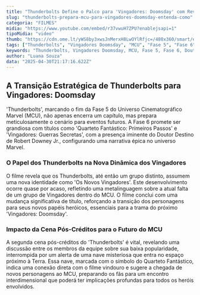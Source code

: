 ```yaml
---
title: "Thunderbolts Define o Palco para 'Vingadores: Doomsday' com Revelações Cruciais"
slug: "thunderbolts-prepara-mcu-para-vingadores-doomsday-entenda-como"
categoria: "FILMES"
midia: "https://www.youtube.com/embed/r37vwuH7ZPU?enablejsapi=1"
tipoMidia: "video"
thumb: "https://cdn.ome.lt/yWS8by3xwsJnMerxH8LwOYlRfjc=/480x360/smart/extras/conteudos/thunderbolts-vingadores-doomsday_7ij4N8k.jpg"
tags: ["Thunderbolts", "Vingadores Doomsday", "MCU", "Fase 5", "Fase 6", "Doutor Destino", "Robert Downey Jr.", "Nova equipe de Vingadores", "Cena pós-créditos", "Quarteto Fantástico"]
keywords: "Thunderbolts, Vingadores Doomsday, MCU, Fase 5, Fase 6, Doutor Destino, Robert Downey Jr., Nova equipe de Vingadores, Cena pós-créditos, Quarteto Fantástico"
author: "Luana Souza"
data: "2025-04-30T21:17:16.622Z"
---
```


## A Transição Estratégica de Thunderbolts para Vingadores: Doomsday

'Thunderbolts', marcando o fim da Fase 5 do Universo Cinematográfico Marvel (MCU), não apenas encerra um capítulo, mas prepara meticulosamente o cenário para eventos futuros. A Fase 6 promete ser grandiosa com títulos como 'Quarteto Fantástico: Primeiros Passos' e 'Vingadores: Guerras Secretas', com a presença iminente do Doutor Destino de Robert Downey Jr., configurando uma narrativa épica no universo Marvel.

### O Papel dos Thunderbolts na Nova Dinâmica dos Vingadores

O filme revela que os Thunderbolts, até então um grupo distinto, assumem uma nova identidade como 'Os Novos Vingadores'. Este desenvolvimento ocorre quase por acaso, refletindo uma metalinguagem sobre a atual falta de um grupo de Vingadores dentro do MCU. O filme conclui com uma mudança significativa de título, reforçando a transição dos personagens para seus novos papéis heróicos, essenciais para a trama do próximo 'Vingadores: Doomsday'.

### Impacto da Cena Pós-Créditos para o Futuro do MCU

A segunda cena pós-créditos do 'Thunderbolts' é vital, revelando uma discussão entre os membros da equipe sobre sua baixa popularidade, interrompida por um alerta de uma nave misteriosa que entra no espaço próximo à Terra. Essa nave, marcada com o símbolo do Quarteto Fantástico, indica uma conexão direta com o filme vindouro e sugere a chegada de novos personagens ao MCU, preparando os fãs para um encontro interdimensional que poderá ter implicações profundas para todos os heróis envolvidos.